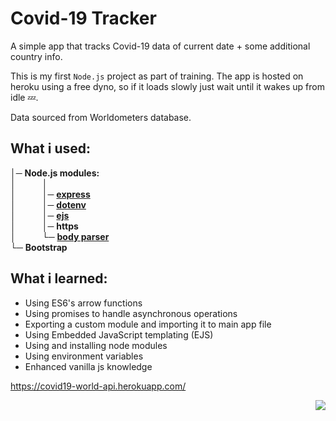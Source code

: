 # Covid-19 Tracker
A simple app that tracks Covid-19 data of current date + some additional country info. 

This is my first `Node.js` project as part of training. The app  is hosted on heroku using a free dyno, so if it loads slowly just wait until it wakes up from idle 💤.

Data sourced from Worldometers database.

## What i used: 
│─ **Node.js modules:**<br>│   │<br>│   │─ **[express](https://github.com/expressjs/express)**<br>│   │─ **[dotenv](https://github.com/motdotla/dotenv)**<br>│   │─ **[ejs](https://github.com/mde/ejs)**<br>│   │─ **https**<br>│   └─ **[body parser](https://github.com/expressjs/body-parser)**<br>└─ **Bootstrap**

## What i learned:
- Using ES6's arrow functions
- Using promises to handle asynchronous operations
- Exporting a custom module and importing it to main app file 
- Using Embedded JavaScript templating (EJS)
- Using and installing node modules
- Using environment variables
- Enhanced vanilla js knowledge


https://covid19-world-api.herokuapp.com/

<img align="right" src="https://img.shields.io/github/repo-size/adreaskar/covid19-world-api?color=%23ff7429&style=for-the-badge">
